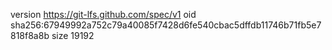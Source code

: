 version https://git-lfs.github.com/spec/v1
oid sha256:67949992a752c79a40085f7428d6fe540cbac5dffdb11746b71fb5e7818f8a8b
size 19192
